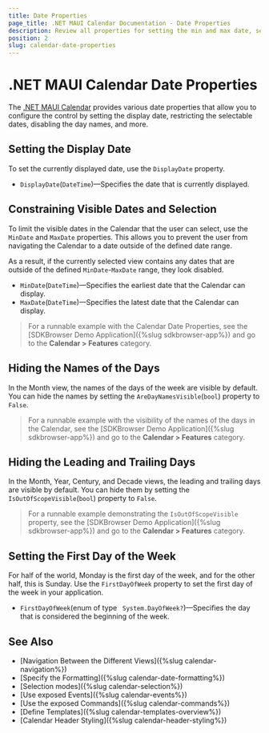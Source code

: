 ```yaml
---
title: Date Properties
page_title: .NET MAUI Calendar Documentation - Date Properties
description: Review all properties for setting the min and max date, selected date, and display date of the Telerik Calendar for .NET MAUI control.
position: 2
slug: calendar-date-properties
---
```


# .NET MAUI Calendar Date Properties

The <a href="https://www.telerik.com/maui-ui/calendar" target="_blank">.NET MAUI Calendar</a> provides various date properties that allow you to configure the control by setting the display date, restricting the selectable dates, disabling the day names, and more.

## Setting the Display Date

To set the currently displayed date, use the `DisplayDate` property.

* `DisplayDate`(`DateTime`)&mdash;Specifies the date that is currently displayed.

## Constraining Visible Dates and Selection

To limit the visible dates in the Calendar that the user can select, use the `MinDate` and `MaxDate` properties. This allows you to prevent the user from navigating the Calendar to a date outside of the defined date range.

As a result, if the currently selected view contains any dates that are outside of the defined `MinDate`-`MaxDate` range, they look disabled.

* `MinDate`(`DateTime`)&mdash;Specifies the earliest date that the Calendar can display.
* `MaxDate`(`DateTime`)&mdash;Specifies the latest date that the Calendar can display.

<snippet id='calendar-date-properties'/>

> For a runnable example with the Calendar Date Properties, see the [SDKBrowser Demo Application]({%slug sdkbrowser-app%}) and go to the **Calendar > Features** category.

## Hiding the Names of the Days

In the Month view, the names of the days of the week are visible by default. You can hide the names by setting the `AreDayNamesVisible`(`bool`) property to `False`.

<snippet id='calendar-daynames-visibility'/>

> For a runnable example with the visibility of the names of the days in the Calendar, see the [SDKBrowser Demo Application]({%slug sdkbrowser-app%}) and go to the **Calendar > Features** category.

## Hiding the Leading and Trailing Days

In the Month, Year, Century, and Decade views, the leading and trailing days are visible by default. You can hide them by setting the `IsOutOfScopeVisible`(`bool`) property to `False`.

<snippet id='calendar-outofscope-visibility'/>

> For a runnable example demonstrating the `IsOutOfScopeVisible` property, see the [SDKBrowser Demo Application]({%slug sdkbrowser-app%}) and go to the **Calendar > Features** category.

## Setting the First Day of the Week

For half of the world, Monday is the first day of the week, and for the other half, this is Sunday. Use the `FirstDayOfWeek` property to set the first day of the week in your application.

 * `FirstDayOfWeek`(enum of type ` System.DayOfWeek?`)&mdash;Specifies the day that is considered the beginning of the week.

<snippet id='calendar-culture'/>


## See Also

- [Navigation Between the Different Views]({%slug calendar-navigation%})
- [Specify the Formatting]({%slug calendar-date-formatting%})
- [Selection modes]({%slug calendar-selection%}) 
- [Use exposed Events]({%slug calendar-events%})
- [Use the exposed Commands]({%slug calendar-commands%})
- [Define Templates]({%slug calendar-templates-overview%})
- [Calendar Header Styling]({%slug calendar-header-styling%})
